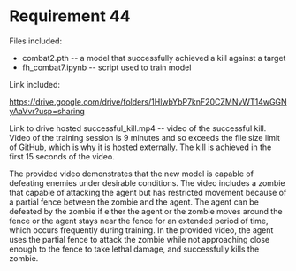 # Requirement 44

Files included:
- combat2.pth -- a model that successfully achieved a kill against a target
- fh_combat7.ipynb -- script used to train model

Link included:

https://drive.google.com/drive/folders/1HlwbYbP7knF20CZMNvWT14wGGNyAaVvr?usp=sharing

Link to drive hosted successful_kill.mp4 -- video of the successful kill. Video of the training session is 9 minutes and so exceeds the file size limit of GitHub, which is why it is hosted externally. The kill is achieved in the first 15 seconds of the video.

The provided video demonstrates that the new model is capable of defeating enemies under desirable conditions. The video includes a zombie that capable of attacking the agent but has restricted movement because of a partial fence between the zombie and the agent. The agent can be defeated by the zombie if either the agent or the zombie moves around the fence or the agent stays near the fence for an extended period of time, which occurs frequently during training. In the provided video, the agent uses the partial fence to attack the zombie while not approaching close enough to the fence to take lethal damage, and successfully kills the zombie.
